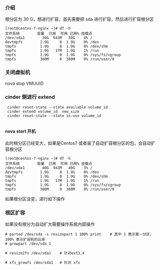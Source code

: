 ### 介绍
根分区为 30 G，想进行扩容，首先需要把 sda 进行扩容，然后进行扩容根分区

```
[root@centos-7-nginx ~]# df -h
文件系统        容量  已用  可用 已用% 挂载点
/dev/vda1        30G  943M   30G    4% /
devtmpfs        1.9G     0  1.9G    0% /dev
tmpfs           1.9G     0  1.9G    0% /dev/shm
tmpfs           1.9G   17M  1.9G    1% /run
tmpfs           1.9G     0  1.9G    0% /sys/fs/cgroup
tmpfs           380M     0  380M    0% /run/user/0
```

### 关闭虚拟机
nova stop VMUUID

###  cinder 侧进行 extend
```
 cinder reset-state --state available volume_id
 cinder extend volume_id  new_size
 cinder reset-state --state in-use volume_id
 
```
#### nova start 开机
此时根分区已经变大，如果是Centos7 或者装了自动扩容根分区的包，会自动扩容根分区

```
[root@centos-7-nginx ~]# df -h
文件系统        容量  已用  可用 已用% 挂载点
/dev/vda1        40G  943M   40G    3% /
devtmpfs        1.9G     0  1.9G    0% /dev
tmpfs           1.9G     0  1.9G    0% /dev/shm
tmpfs           1.9G   17M  1.9G    1% /run
tmpfs           1.9G     0  1.9G    0% /sys/fs/cgroup
tmpfs           380M     0  380M    0% /run/user/0
```
如果根分区没变，进行如下操作

### 根区扩容
如果没有根分为自动扩大需要操作系统内部操作

```
# parted /dev/sda -s resizepart 1 100% print    # 其中 1 表示第一分区，100% 表示扩容到的比率
# growpart /dev/sda 1

# resize2fs /dev/sda1    # 针对ext3,4

# xfs_growfs /dev/sda1   # 针对 xfs


```
